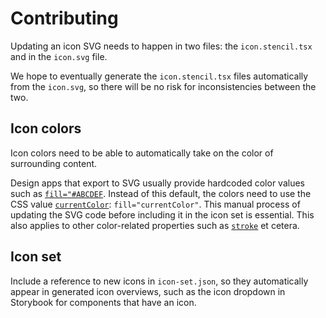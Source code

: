 # Contributing

Updating an icon SVG needs to happen in two files: the `icon.stencil.tsx` and in the `icon.svg` file.

We hope to eventually generate the `icon.stencil.tsx` files automatically from the `icon.svg`, so there will be no risk for inconsistencies between the two.

## Icon colors

Icon colors need to be able to automatically take on the color of surrounding content.

Design apps that export to SVG usually provide hardcoded color values such as [`fill="#ABCDEF`](https://developer.mozilla.org/en-US/docs/Web/SVG/Attribute/fill). Instead of this default, the colors need to use the CSS value [`currentColor`](https://developer.mozilla.org/en-US/docs/Web/CSS/color_value#currentcolor_keyword): `fill="currentColor"`. This manual process of updating the SVG code before including it in the icon set is essential. This also applies to other color-related properties such as [`stroke`](https://developer.mozilla.org/en-US/docs/Web/SVG/Attribute/stroke) et cetera.

## Icon set

Include a reference to new icons in `icon-set.json`, so they automatically appear in generated icon overviews, such as the icon dropdown in Storybook for components that have an icon.
